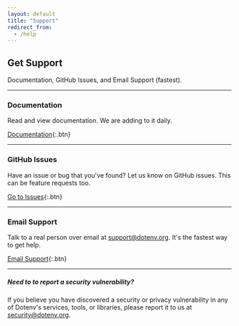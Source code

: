 ```yaml
---
layout: default
title: "Support"
redirect_from:
  - /help
---
```


<article markdown="1">

# Get Support

Documentation, GitHub Issues, and Email Support (fastest).

---

### Documentation

Read and view documentation. We are adding to it daily.

[Documentation](/docs){:.btn}

---

### GitHub Issues

Have an issue or bug that you've found? Let us know on GitHub issues. This can be feature requests too.

[Go to Issues](https://github.com/dotenv-org/dotenv-vault/issues){:.btn}

---

### Email Support

Talk to a real person over email at [support@dotenv.org](mailto:support@dotenv.org). It's the fastest way to get help.

[Email Support](mailto:support@dotenv.org){:.btn}

---

##### Need to to report a security vulnerability?

If you believe you have discovered a security or privacy vulnerability in any of Dotenv's services, tools, or libraries, please report it to us at [security@dotenv.org](mailto:security@dotenv.org).

<br/>

</article>
